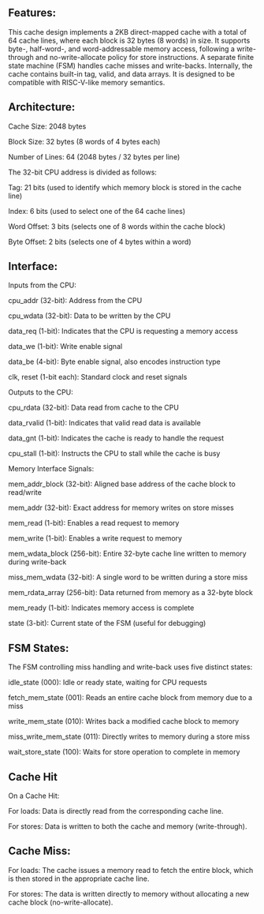 Features:
--
This cache design implements a 2KB direct-mapped cache with a total of 64 cache lines, where each block is 32 bytes (8 words) in size. It supports byte-, half-word-, and word-addressable memory access, following a write-through and no-write-allocate policy for store instructions. A separate finite state machine (FSM) handles cache misses and write-backs. Internally, the cache contains built-in tag, valid, and data arrays. It is designed to be compatible with RISC-V-like memory semantics.

Architecture:
--
Cache Size: 2048 bytes

Block Size: 32 bytes (8 words of 4 bytes each)

Number of Lines: 64 (2048 bytes / 32 bytes per line)

The 32-bit CPU address is divided as follows:

Tag: 21 bits (used to identify which memory block is stored in the cache line)

Index: 6 bits (used to select one of the 64 cache lines)

Word Offset: 3 bits (selects one of 8 words within the cache block)

Byte Offset: 2 bits (selects one of 4 bytes within a word)

Interface:
--
Inputs from the CPU:

cpu_addr (32-bit): Address from the CPU

cpu_wdata (32-bit): Data to be written by the CPU

data_req (1-bit): Indicates that the CPU is requesting a memory access

data_we (1-bit): Write enable signal

data_be (4-bit): Byte enable signal, also encodes instruction type

clk, reset (1-bit each): Standard clock and reset signals

Outputs to the CPU:

cpu_rdata (32-bit): Data read from cache to the CPU

data_rvalid (1-bit): Indicates that valid read data is available

data_gnt (1-bit): Indicates the cache is ready to handle the request

cpu_stall (1-bit): Instructs the CPU to stall while the cache is busy

Memory Interface Signals:

mem_addr_block (32-bit): Aligned base address of the cache block to read/write

mem_addr (32-bit): Exact address for memory writes on store misses

mem_read (1-bit): Enables a read request to memory

mem_write (1-bit): Enables a write request to memory

mem_wdata_block (256-bit): Entire 32-byte cache line written to memory during write-back

miss_mem_wdata (32-bit): A single word to be written during a store miss

mem_rdata_array (256-bit): Data returned from memory as a 32-byte block

mem_ready (1-bit): Indicates memory access is complete

state (3-bit): Current state of the FSM (useful for debugging)

FSM States:
--
The FSM controlling miss handling and write-back uses five distinct states:

idle_state (000): Idle or ready state, waiting for CPU requests

fetch_mem_state (001): Reads an entire cache block from memory due to a miss

write_mem_state (010): Writes back a modified cache block to memory

miss_write_mem_state (011): Directly writes to memory during a store miss

wait_store_state (100): Waits for store operation to complete in memory

Cache Hit
--
On a Cache Hit:

For loads: Data is directly read from the corresponding cache line.

For stores: Data is written to both the cache and memory (write-through).

Cache Miss:
--
For loads: The cache issues a memory read to fetch the entire block, which is then stored in the appropriate cache line.

For stores: The data is written directly to memory without allocating a new cache block (no-write-allocate).
